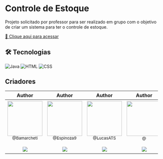 # __Controle de Estoque__


Projeto solicitado por professor para ser realizado em grupo com o objetivo de criar um sistema para ter o controle de estoque.


[🔗 Clique aqui para acessar](https://lucasats.github.io/Xadrez/)


## __🛠 Tecnologias__
![Java](https://img.shields.io/badge/OpenJDK-ED8B00?style=for-the-badge&logo=openjdk&logoColor=white)
![HTML](https://img.shields.io/badge/HTML5-E34F26?style=for-the-badge&logo=html5&logoColor=white)
![CSS](https://img.shields.io/badge/CSS3-1572B6?style=for-the-badge&logo=css3&logoColor=white)


## __Criadores__

|                                                                                                                                                    Author                                                                                                                                                     |                                                                                                                                                    Author                                                                                                                                                     |                                                                                                                                                    Author                                                                                                                                                     |                                                                                                                                                    Author                                                                                                                                                     |                                                                                                                                                    Author                                                                                                                                                     |                                                                                                                                                    Author                                                                                                                                                     |
| :-----------------------------------------------------------------------------------------------------------------------------------------------------------------------------------------------------------------------------------------------------------------------------------------------------------: | :-----------------------------------------------------------------------------------------------------------------------------------------------------------------------------------------------------------------------------------------------------------------------------------------------------------: | :-----------------------------------------------------------------------------------------------------------------------------------------------------------------------------------------------------------------------------------------------------------------------------------------------------------: | :-----------------------------------------------------------------------------------------------------------------------------------------------------------------------------------------------------------------------------------------------------------------------------------------------------------: | :-----------------------------------------------------------------------------------------------------------------------------------------------------------------------------------------------------------------------------------------------------------------------------------------------------------: | :-----------------------------------------------------------------------------------------------------------------------------------------------------------------------------------------------------------------------------------------------------------------------------------------------------------: |
| [<img src="https://github.com/bamarcheti.png?size=115" width=115><br><sub>@Bamarcheti</sub>](https://github.com/Bamarcheti) <br><br> [![](https://img.shields.io/badge/LinkedIn-0077B5?style=for-the-badge&logo=linkedin&logoColor=white)](https://www.linkedin.com/in/barbara-marcheti-fiorin) | [<img src="https://github.com/Espinoza9.png?size=115" width=115><br><sub>@Espinoza9</sub>](https://github.com/Espinoza9) <br><br> [![](https://img.shields.io/badge/LinkedIn-0077B5?style=for-the-badge&logo=linkedin&logoColor=white)](https://www.linkedin.com/in/gabriela-espinoza-47449819a/) | [<img src="https://github.com/LucasATS.png?size=115" width=115><br><sub>@LucasATS</sub>](https://github.com/LucasATS) <br><br> [![](https://img.shields.io/badge/LinkedIn-0077B5?style=for-the-badge&logo=linkedin&logoColor=white)](https://www.linkedin.com/in/lucas-almeida-tiburtino-da-silva-4274ab153/) | [<img src="https://github.com/LucasATS.png?size=115" width=115><br><sub>@</sub>](https://github.com/LucasATS) <br><br> [![](https://img.shields.io/badge/LinkedIn-0077B5?style=for-the-badge&logo=linkedin&logoColor=white)](https://www.linkedin.com/in/matheus-figueiredo-b6685a233/) | [<img src="" width=115><br><sub></sub>]() <br><br> [![](https://img.shields.io/badge/LinkedIn-0077B5?style=for-the-badge&logo=linkedin&logoColor=white)](https://www.linkedin.com/in/raylla-do-sol-dias-858164231/) | [<img src="https://github.com/ThalesTayson.png?size=115" width=115><br><sub>@ThalesTayson</sub>](https://github.com/ThalesTayson) <br><br> [![](https://img.shields.io/badge/LinkedIn-0077B5?style=for-the-badge&logo=linkedin&logoColor=white)](https://www.linkedin.com/in/ThalesVargas96/) |
